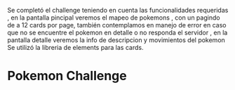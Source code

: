 
Se completó el challenge teniendo en cuenta las funcionalidades requeridas , en la pantalla pincipal veremos el mapeo de pokemons , con un pagindo de a 12 cards por page, también contemplamos en manejo de error en caso que no se encuentre el pokemon en detalle o no responda el servidor , en la pantalla detalle veremos la info de descripcion y movimientos del pokemon
Se utilizó la libreria de elements para las cards.


# Pokemon Challenge

